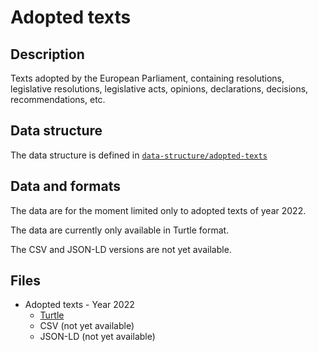 # Adopted texts

## Description

Texts adopted by the European Parliament, containing resolutions, legislative resolutions, legislative acts, opinions, declarations, decisions, recommendations, etc.

## Data structure

The data structure is defined in [`data-structure/adopted-texts`](../../data-structure/adopted-texts/)

## Data and formats

The data are for the moment limited only to adopted texts of year 2022.

The data are currently only available in Turtle format.

The CSV and JSON-LD versions are not yet available.

## Files

- Adopted texts - Year 2022 
  - [Turtle](./data_v1_adopted-texts-by-year_2022.ttl)
  - CSV (not yet available)
  - JSON-LD (not yet available)

